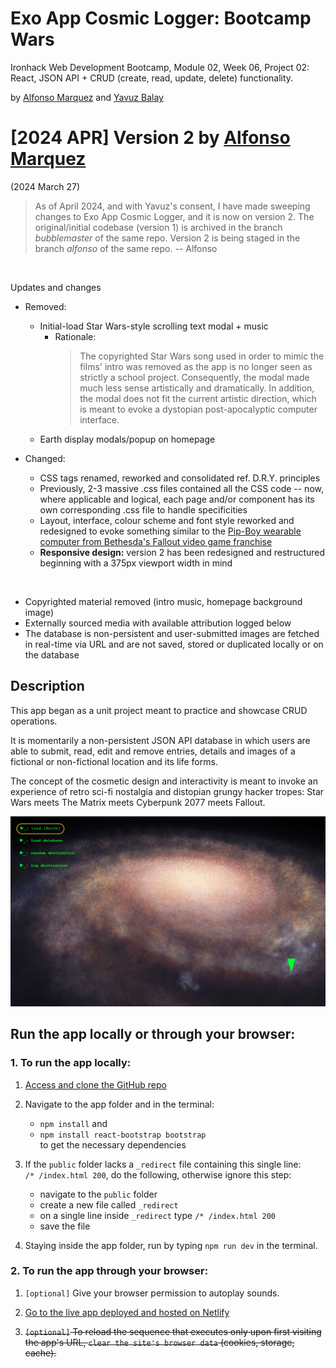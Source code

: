 # Exo App Cosmic Logger: Bootcamp Wars
Ironhack Web Development Bootcamp, Module 02, Week 06, Project 02: React, JSON API + CRUD (create, read, update, delete) functionality.

by [Alfonso Marquez](https://github.com/mqzmcs) and [Yavuz Balay](https://github.com/yvzbly)

# [2024 APR] Version 2 by [Alfonso Marquez](https://github.com/mqzmcs)
(2024 March 27)
<blockquote>
As of April 2024, and with Yavuz's consent, I have made sweeping changes to Exo App Cosmic Logger, and it is now on version 2. The original/initial codebase (version 1) is archived in the branch <i>bubblemaster</i> of the same repo. Version 2 is being staged in the branch <i>alfonso</i> of the same repo. -- Alfonso
</blockquote>
<br />

Updates and changes

- Removed:
    - Initial-load Star Wars-style scrolling text modal + music
        - Rationale:
            <blockquote>
                The copyrighted Star Wars song used in order to mimic the films' intro was removed as the app is no longer seen as strictly a school project. Consequently, the modal made much less sense artistically and dramatically. In addition, the modal does not fit the current artistic direction, which is meant to evoke a dystopian post-apocalyptic computer interface.
            </blockquote>
    - Earth display modals/popup on homepage

- Changed:
    - CSS tags renamed, reworked and consolidated ref. D.R.Y. principles
    - Previously, 2-3 massive .css files contained all the CSS code -- now, where applicable and logical, each page and/or component has its own corresponding .css file to handle specificities
    - Layout, interface, colour scheme and font style reworked and redesigned to evoke something similar to the [Pip-Boy wearable computer from Bethesda's Fallout video game franchise](https://en.wikipedia.org/wiki/Pip-Boy)
    - <b>Responsive design:</b> version 2 has been redesigned and restructured beginning with a 375px viewport width in mind

<br />

- Copyrighted material removed (intro music, homepage background image)
- Externally sourced media with available attribution logged below
- The database is non-persistent and user-submitted images are fetched in real-time via URL and are not saved, stored or duplicated locally or on the database

## Description
This app began as a unit project meant to practice and showcase CRUD operations.

It is momentarily a non-persistent JSON API database in which users are able to submit, read, edit and remove entries, details and images of a fictional or non-fictional location and its life forms.

The concept of the cosmetic design and interactivity is meant to invoke an experience of retro sci-fi nostalgia and distopian grungy hacker tropes: Star Wars meets The Matrix meets Cyberpunk 2077 meets Fallout.

<img src='src/images/readme-image.png'>

## Run the app locally or through your browser:

### 1. To run the app locally:

1. [Access and clone the GitHub repo](https://github.com/m02p02/react-json-project02)

2. Navigate to the app folder and in the terminal:
    - ``npm install`` and
    - ``npm install react-bootstrap bootstrap``
    <br />to get the necessary dependencies

3. If the ``public`` folder lacks a ``_redirect`` file containing this single line:<br />``/* /index.html 200``, do the following, otherwise ignore this step:
    - navigate to the ``public`` folder
    - create a new file called ``_redirect``
    - on a single line inside ``_redirect`` type ``/* /index.html 200``
    - save the file

4. Staying inside the app folder, run by typing ``npm run dev`` in the terminal.

### 2. To run the app through your browser:

1. ``[optional]`` Give your browser permission to autoplay sounds.

2. [Go to the live app deployed and hosted on Netlify](https://project-exo-app.netlify.app/)

3. ~~``[optional]`` To reload the sequence that executes only upon first visiting the app's URL, ``clear the site's browser data`` (cookies, storage, cache).~~
